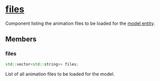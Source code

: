 # [files](files.hpp)

Component listing the animation files to be loaded for the [model entity](../../../model/).

## Members

### files

```cpp
std::vector<std::string>> files;
```

List of all animation files to be loaded for the model.

